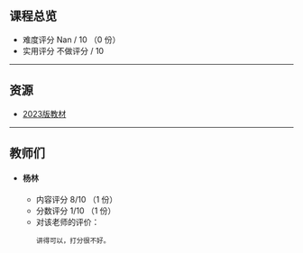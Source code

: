 ## 课程总览  
- 难度评分 Nan / 10 （0 份）  
- 实用评分 不做评分 / 10  

---

## 资源  
- [2023版教材](https://file.uhsea.com/2403/b929bff68fa623a548452f868ae141992O.pdf)  

---

## 教师们  
- #### 杨林  
    - 内容评分 8/10 （1 份）  
    - 分数评分 1/10 （1 份）  
    - 对该老师的评价：  
        ```
        讲得可以，打分很不好。
        ```  